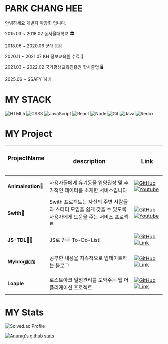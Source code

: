 # PARK CHANG HEE

안녕하세요 개발자 박창희 입니다.

2015.03 ~ 2018.02 동서울대학교 🏛

2018.06 ~ 2020.06 군대 🇰🇷

2020.11 ~ 2021.07 KH 정보교육원 수료 💯

2021.03 ~ 2022.02 국가평생교육진흥원 학사졸업 🖥

2025.06 ~ SSAFY 14기 


# MY STACK

![HTML5](https://img.shields.io/badge/-HTML5-F05032?style=for-the-badge&logo=html5&logoColor=ffffff)
![CSS3](https://img.shields.io/badge/-CSS3-007ACC?style=for-the-badge&logo=css3)
![JavaScript](https://img.shields.io/badge/-JavaScript-%23F7DF1C?style=for-the-badge&logo=javascript&logoColor=000000&labelColor=%23F7DF1C&color=%23FFCE5A)
![React](https://img.shields.io/badge/-React-222222?style=for-the-badge&logo=react)
![Node](https://img.shields.io/badge/-Nodejs-43853d?style=for-the-badge&logo=Node.js&logoColor=white)
![Git](https://img.shields.io/badge/-Git-F05032?style=for-the-badge&logo=git&logoColor=ffffff)
![Java](https://img.shields.io/badge/-Java-007396?style=for-the-badge&logo=Java)
![Redux](https://img.shields.io/badge/-Redux-764ABC?style=for-the-badge&logo=Redux)

# MY Project

| <h3> ProjectName </h3> &nbsp; &nbsp; &nbsp; &nbsp; | <h3> description</h3>                                                                                          | <h3>Link</h3>                                                                                                                                                                                                                                                                                                   |
| -------------------------------------------------- | -------------------------------------------------------------------------------------------------------------- | --------------------------------------------------------------------------------------------------------------------------------------------------------------------------------------------------------------------------------------------------------------------------------------------------------------- |
| <h4>Animalnation🐶</h4>                            | 사용자들에게 유기동물 입양권장 및 추가적인 데이터를 소개한 서비스입니다                                        | [![GitHub](https://img.shields.io/badge/-Git-181717?style=for-the-badge&logo=GitHub&logoColor=ffffff)](https://github.com/AppleTrick/KH_SemiProject) [![Youtube](https://img.shields.io/badge/-YouTube-FF0000?style=for-the-badge&logo=YouTube&logoColor=ffffff)](https://www.youtube.com/watch?v=BJOBXCIP0ik)  |
| <h4>Swith📖</h4>                                   | Swith 프로젝트는 자신의 주변 사람들과 스터디 모임을 쉽게 갖을 수 있도록 사용자에게 도움을 주는 서비스 프로젝트 | [![GitHub](https://img.shields.io/badge/-Git-181717?style=for-the-badge&logo=GitHub&logoColor=ffffff)](https://github.com/AppleTrick/Final-Front-end) [![Youtube](https://img.shields.io/badge/-YouTube-FF0000?style=for-the-badge&logo=YouTube&logoColor=ffffff)](https://www.youtube.com/watch?v=AUmo7E-86VA) |
| <h4>JS-TDL👍🏼</h4>                                  | JS로 만든 To-Do-List!                                                                                          | [![GitHub](https://img.shields.io/badge/-Git-181717?style=for-the-badge&logo=GitHub&logoColor=ffffff)](https://github.com/AppleTrick/JS_ToDoList) [![Link](https://img.shields.io/badge/-바로가기-4285F4?style=for-the-badge&logo=GoogleChrome&logoColor=ffffff)](https://appletrick.github.io/JS_ToDoList/)    |
| <h4>Myblog🇰🇷</h4>                                  | 공부한 내용을 지속적으로 업데이트하는 블로그                                                                   | [![GitHub](https://img.shields.io/badge/-Git-181717?style=for-the-badge&logo=GitHub&logoColor=ffffff)](https://github.com/AppleTrick/Appletrick.github.io) [![Link](https://img.shields.io/badge/-바로가기-4285F4?style=for-the-badge&logo=GoogleChrome&logoColor=ffffff)](https://appletrick.github.io/)       |
| <h4>Loaple</h4>                                    | 로스트아크 일정관리를 도와주는 웹 어플리케이션 프로젝트                                                        | [![GitHub](https://img.shields.io/badge/-Git-181717?style=for-the-badge&logo=GitHub&logoColor=ffffff)](https://github.com/AppleTrick/loaple) [![Link](https://img.shields.io/badge/-바로가기-4285F4?style=for-the-badge&logo=GoogleChrome&logoColor=ffffff)](https://loaple.vercel.app/)                        |

# MY Stats

![Solved.ac Profile](http://mazassumnida.wtf/api/v2/generate_badge?boj=akkadia)


[![Anurag's github stats](https://github-readme-stats.vercel.app/api?username=AppleTrick)](https://github.com/anuraghazra/github-readme-stats)
